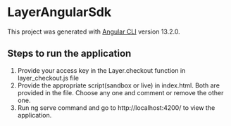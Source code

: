 # LayerAngularSdk

This project was generated with [Angular CLI](https://github.com/angular/angular-cli) version 13.2.0.

## Steps to run the application

1. Provide your access key in the Layer.checkout function in layer_checkout.js file
2. Provide the appropriate script(sandbox or live) in index.html. Both are provided in the file. Choose any one and comment or remove the other one.
3. Run ng serve command and go to http://localhost:4200/ to view the application.


